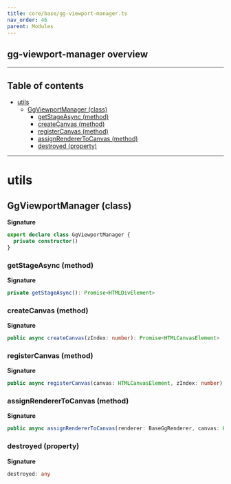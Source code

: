 ```yaml
---
title: core/base/gg-viewport-manager.ts
nav_order: 46
parent: Modules
---
```


## gg-viewport-manager overview

---

<h2 class="text-delta">Table of contents</h2>

- [utils](#utils)
  - [GgViewportManager (class)](#ggviewportmanager-class)
    - [getStageAsync (method)](#getstageasync-method)
    - [createCanvas (method)](#createcanvas-method)
    - [registerCanvas (method)](#registercanvas-method)
    - [assignRendererToCanvas (method)](#assignrenderertocanvas-method)
    - [destroyed (property)](#destroyed-property)

---

# utils

## GgViewportManager (class)

**Signature**

```ts
export declare class GgViewportManager {
  private constructor()
}
```

### getStageAsync (method)

**Signature**

```ts
private getStageAsync(): Promise<HTMLDivElement>
```

### createCanvas (method)

**Signature**

```ts
public async createCanvas(zIndex: number): Promise<HTMLCanvasElement>
```

### registerCanvas (method)

**Signature**

```ts
public async registerCanvas(canvas: HTMLCanvasElement, zIndex: number): Promise<void>
```

### assignRendererToCanvas (method)

**Signature**

```ts
public async assignRendererToCanvas(renderer: BaseGgRenderer, canvas: HTMLCanvasElement): Promise<void>
```

### destroyed (property)

**Signature**

```ts
destroyed: any
```
